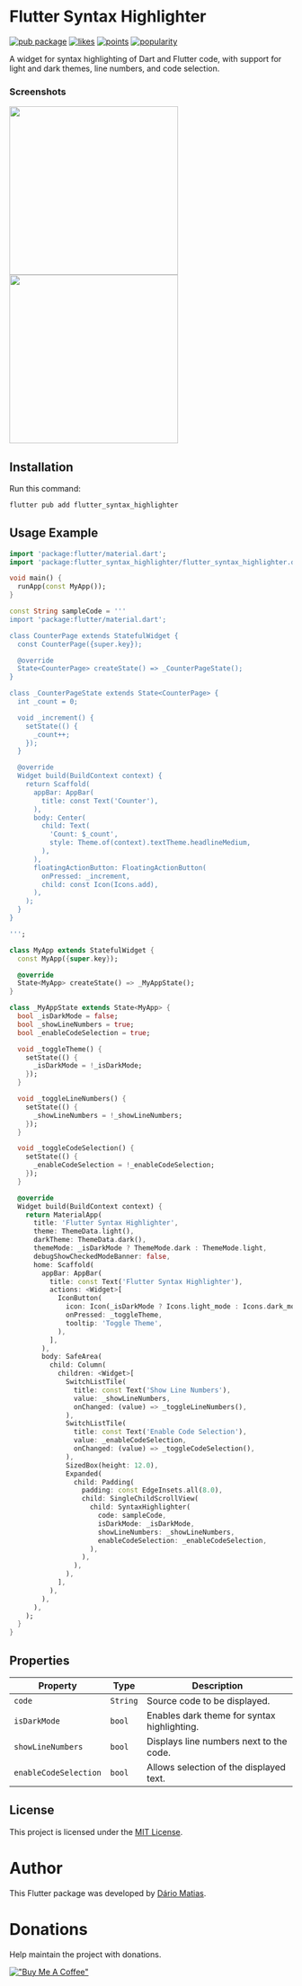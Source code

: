 # Flutter Syntax Highlighter

[![pub package](https://img.shields.io/pub/v/flutter_syntax_highlighter.svg)](https://pub.dev/packages/flutter_syntax_highlighter)
[![likes](https://img.shields.io/pub/likes/flutter_syntax_highlighter)](https://pub.dev/packages/flutter_syntax_highlighter/score)
[![points](https://img.shields.io/pub/points/flutter_syntax_highlighter)](https://pub.dev/packages/flutter_syntax_highlighter/score)
[![popularity](https://img.shields.io/pub/popularity/flutter_syntax_highlighter)](https://pub.dev/packages/flutter_syntax_highlighter/score)

A widget for syntax highlighting of Dart and Flutter code, with support for light and dark themes, line numbers, and code selection.

### Screenshots

<img src="https://raw.githubusercontent.com/dariomatias-dev/flutter_syntax_highlighter/refs/heads/main/screenshots/light_theme.jpg" width="300" /> <img src="https://raw.githubusercontent.com/dariomatias-dev/flutter_syntax_highlighter/refs/heads/main/screenshots/dark_theme.jpg" width="300" />

## Installation

Run this command:

```bash
flutter pub add flutter_syntax_highlighter
```

## Usage Example

```dart
import 'package:flutter/material.dart';
import 'package:flutter_syntax_highlighter/flutter_syntax_highlighter.dart';

void main() {
  runApp(const MyApp());
}

const String sampleCode = '''
import 'package:flutter/material.dart';

class CounterPage extends StatefulWidget {
  const CounterPage({super.key});

  @override
  State<CounterPage> createState() => _CounterPageState();
}

class _CounterPageState extends State<CounterPage> {
  int _count = 0;

  void _increment() {
    setState(() {
      _count++;
    });
  }

  @override
  Widget build(BuildContext context) {
    return Scaffold(
      appBar: AppBar(
        title: const Text('Counter'),
      ),
      body: Center(
        child: Text(
          'Count: $_count',
          style: Theme.of(context).textTheme.headlineMedium,
        ),
      ),
      floatingActionButton: FloatingActionButton(
        onPressed: _increment,
        child: const Icon(Icons.add),
      ),
    );
  }
}

''';

class MyApp extends StatefulWidget {
  const MyApp({super.key});

  @override
  State<MyApp> createState() => _MyAppState();
}

class _MyAppState extends State<MyApp> {
  bool _isDarkMode = false;
  bool _showLineNumbers = true;
  bool _enableCodeSelection = true;

  void _toggleTheme() {
    setState(() {
      _isDarkMode = !_isDarkMode;
    });
  }

  void _toggleLineNumbers() {
    setState(() {
      _showLineNumbers = !_showLineNumbers;
    });
  }

  void _toggleCodeSelection() {
    setState(() {
      _enableCodeSelection = !_enableCodeSelection;
    });
  }

  @override
  Widget build(BuildContext context) {
    return MaterialApp(
      title: 'Flutter Syntax Highlighter',
      theme: ThemeData.light(),
      darkTheme: ThemeData.dark(),
      themeMode: _isDarkMode ? ThemeMode.dark : ThemeMode.light,
      debugShowCheckedModeBanner: false,
      home: Scaffold(
        appBar: AppBar(
          title: const Text('Flutter Syntax Highlighter'),
          actions: <Widget>[
            IconButton(
              icon: Icon(_isDarkMode ? Icons.light_mode : Icons.dark_mode),
              onPressed: _toggleTheme,
              tooltip: 'Toggle Theme',
            ),
          ],
        ),
        body: SafeArea(
          child: Column(
            children: <Widget>[
              SwitchListTile(
                title: const Text('Show Line Numbers'),
                value: _showLineNumbers,
                onChanged: (value) => _toggleLineNumbers(),
              ),
              SwitchListTile(
                title: const Text('Enable Code Selection'),
                value: _enableCodeSelection,
                onChanged: (value) => _toggleCodeSelection(),
              ),
              SizedBox(height: 12.0),
              Expanded(
                child: Padding(
                  padding: const EdgeInsets.all(8.0),
                  child: SingleChildScrollView(
                    child: SyntaxHighlighter(
                      code: sampleCode,
                      isDarkMode: _isDarkMode,
                      showLineNumbers: _showLineNumbers,
                      enableCodeSelection: _enableCodeSelection,
                    ),
                  ),
                ),
              ),
            ],
          ),
        ),
      ),
    );
  }
}
```

## Properties

| Property              | Type     | Description                                 |
| --------------------- | -------- | ------------------------------------------- |
| `code`                | `String` | Source code to be displayed.                |
| `isDarkMode`          | `bool`   | Enables dark theme for syntax highlighting. |
| `showLineNumbers`     | `bool`   | Displays line numbers next to the code.     |
| `enableCodeSelection` | `bool`   | Allows selection of the displayed text.     |

## License

This project is licensed under the [MIT License](LICENSE).

# Author
This Flutter package was developed by [Dário Matias](https://github.com/dariomatias-dev).

# Donations

Help maintain the project with donations.

[!["Buy Me A Coffee"](https://www.buymeacoffee.com/assets/img/custom_images/orange_img.png)](https://www.buymeacoffee.com/dariomatias)
